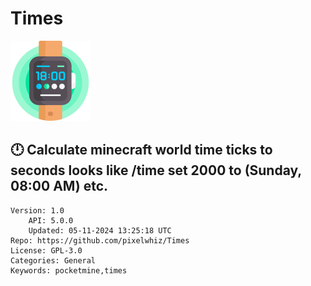# Times
<img src="https://raw.githubusercontent.com/pixelwhiz/Times/513eea641ee707dcd1c6a114898c266a07c0bd62/assets/icon.png" width="128" height="128" />

## 🕛 Calculate minecraft world time ticks to seconds looks like /time set 2000 to (Sunday, 08:00 AM) etc.
```properties
Version: 1.0
    API: 5.0.0
    Updated: 05-11-2024 13:25:18 UTC
Repo: https://github.com/pixelwhiz/Times
License: GPL-3.0
Categories: General
Keywords: pocketmine,times
```